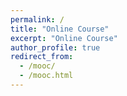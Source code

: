 ```yaml
---
permalink: /
title: "Online Course"
excerpt: "Online Course"
author_profile: true
redirect_from: 
  - /mooc/
  - /mooc.html
---
```



